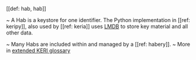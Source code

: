 [[def: hab, hab]]

~ A Hab is a keystore for one identifier. The Python implementation in [[ref: keripy]], also used by [[ref: keria]] uses [LMDB](http://www.lmdb.tech/doc/) to store key material and all other data.

~ Many Habs are included within and managed by a [[ref: habery]].
~ More in <a href="https://weboftrust.github.io/WOT-terms/docs/glossary/hab">extended KERI glossary</a>
